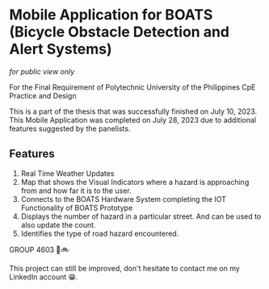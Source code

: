 # Mobile Application for BOATS (Bicycle Obstacle Detection and Alert Systems)
*for public view only*

For the Final Requirement of Polytechnic University of the Philippines CpE Practice and Design

This is a part of the thesis that was successfully finished on July 10, 2023. This Mobile Application was completed on July 28, 2023 due to additional features suggested by the panelists. 


## Features

1. Real Time Weather Updates
2. Map that shows the Visual Indicators where a hazard is approaching from and how far it is to the user.
3. Connects to the BOATS Hardware System completing the IOT Functionality of BOATS Prototype
4. Displays the number of hazard in a particular street. And can be used to also update the count.
5. Identifies the type of road hazard encountered.


GROUP 4603 💖🚲


This project can still be improved, don't hesitate to contact me on my LinkedIn account 😁.